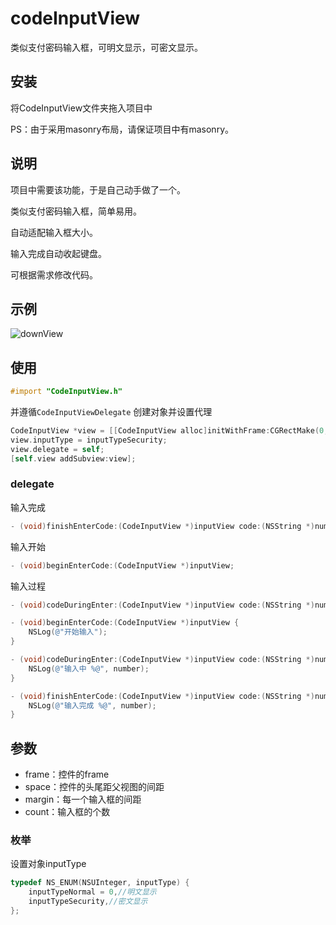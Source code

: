 # codeInputView
类似支付密码输入框，可明文显示，可密文显示。
## 安装
将CodeInputView文件夹拖入项目中

PS：由于采用masonry布局，请保证项目中有masonry。
## 说明
项目中需要该功能，于是自己动手做了一个。

类似支付密码输入框，简单易用。

自动适配输入框大小。

输入完成自动收起键盘。

可根据需求修改代码。
## 示例
![downView](https://github.com/CoolerTing/codeInputView/blob/master/codeInputView.gif)
## 使用

```objective-c
#import "CodeInputView.h"
```
并遵循```CodeInputViewDelegate```
创建对象并设置代理
```objective-c
CodeInputView *view = [[CodeInputView alloc]initWithFrame:CGRectMake(0, 100, IPHONE_WIDTH, 60) Space:40 Margin:10 Count:6];
view.inputType = inputTypeSecurity;
view.delegate = self;
[self.view addSubview:view];
```
### delegate
输入完成
```objective-c
- (void)finishEnterCode:(CodeInputView *)inputView code:(NSString *)number;
```
输入开始
```objective-c
- (void)beginEnterCode:(CodeInputView *)inputView;
```
输入过程
```objective-c
- (void)codeDuringEnter:(CodeInputView *)inputView code:(NSString *)number;
```

```objective-c
- (void)beginEnterCode:(CodeInputView *)inputView {
    NSLog(@"开始输入");
}

- (void)codeDuringEnter:(CodeInputView *)inputView code:(NSString *)number {
    NSLog(@"输入中 %@", number);
}

- (void)finishEnterCode:(CodeInputView *)inputView code:(NSString *)number {
    NSLog(@"输入完成 %@", number);
}
```

## 参数
* frame：控件的frame
* space：控件的头尾距父视图的间距
* margin：每一个输入框的间距
* count：输入框的个数

### 枚举
设置对象inputType
```objective-c
typedef NS_ENUM(NSUInteger, inputType) {
    inputTypeNormal = 0,//明文显示
    inputTypeSecurity,//密文显示
};
```
